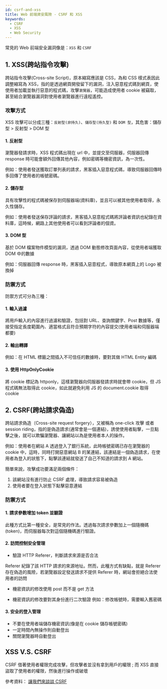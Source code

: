 ```yaml
---
id: csrf-and-xss
title: Web 前端資安風險 - CSRF 和 XSS
keywords:
  - CSRF
  - XSS
  - Web Security
---
```


常見的 Web 前端安全漏洞像是：`XSS` 和 `CSRF`

## 1. XSS(跨站指令攻擊)

跨站指令攻擊(Cross-site Script)，原本縮寫應該是 CSS，為和 CSS 樣式表因此調整縮寫為 XSS，指的是透過網頁開發留下的漏洞，注入惡意程式碼到網頁，使使用者加載並執行惡意的程式碼，攻擊`瀏覽器`，可能造成使用者 cookie 被竊取，甚至結合瀏覽器漏洞對使用者瀏覽器進行遠程遙控。

### 攻擊方式

XSS 攻擊可以分成三種：`反射型(非持久)`、`儲存型(持久型)` 和 `DOM 型`，其危害：儲存型 > 反射型 > DOM 型

#### 1. 反射型

瀏覽器發請求時，XSS 程式碼出現在 url 中，並提交至伺服器，伺服器回傳 response 時可能會額外回傳其他內容，例如密碼等機密資訊，為一次性。

例如：使用者發送獲取訂單列表的請求，黑客插入惡意程式碼，導致伺服器回傳時多回傳了使用者的帳號密碼。

#### 2. 儲存型

具有攻擊性的程式碼被保存到伺服器端(資料庫)，並且可以被其他使用者取得，永久性儲存。

例如：使用者發送保存評論的請求，黑客插入惡意程式碼將評論者資訊也紀錄在資料庫，這時候，網路上其他使用者可以看到評論者的個資。

#### 3. DOM 型

基於 DOM 檔案物件模型的漏洞，透過 DOM 動態修改頁面內容，從使用者端獲取 DOM 中的數據

例如：伺服器回傳 response 時，黑客插入惡意程式，導致原本網頁上的 Logo 被換掉

### 防禦方式

防禦方式可分為三種：

#### 1. 輸入過濾

將用戶輸入的內容進行過濾和驗證，包括對 URL、查詢關鍵字、Post 數據等，僅接受指定長度範圍內、適當格式且符合預期字符的內容提交(使用者端和伺服器端都要)

#### 2. 輸出轉譯

例如：在 HTML 標籤之間插入不可信任的數據時，要對其做 HTML Entity 編碼

#### 3. 使用 HttpOnlyCookie

將 cookie 標記為 httponly，這樣瀏覽器向伺服器發請求時就會帶 cookie，但 JS 程式碼無法取得此 cookie，如此就避免利用 JS 的 document.cookie 取得 cookie

## 2. CSRF(跨站請求偽造)

跨站請求偽造（Cross-site request forgery），又被稱為 one-click 攻擊 或者 session riding，指的是偽造請求(通常會是一個連結)，誘使使用者點擊，一旦點擊之後，就可以欺騙瀏覽器、讓網站以為是使用者本人的操作。

例如：使用者在網站 A 透過登入了銀行系統，此時帳號密碼已存在瀏覽器的 cookie 中，這時，同時打開惡意網站 B 的某連結，該連結是一個偽造請求，在使用者為登入的狀態下，點擊該連結就發送了自己不知道的請求到 A 網站。

簡單來說，攻擊成功要滿足兩個條件：

1. 該網站沒有進行防止 CSRF 處理，導致請求容易被偽造
2. 使用者要在登入狀態下點擊惡意連結

### 防禦方式

#### 1. 請求參數增加 token 並驗證

此種方式比第一種安全，是常見的作法。透過每次請求參數加上一個隨機碼(token)，而伺服器每次對這個隨機碼進行驗證。

#### 2. 訪問控制安全管理

- 驗證 HTTP Referer，判斷請求來源是否合法

Referer 紀錄了該 HTTP 請求的來源地址。然而，此種方式有缺點，就是 Referer 存在偽造的風險，若瀏覽器設定發送請求不提供 Referer 時，網站會拒絕合法使用者的訪問

- 機密資訊的修改使用 post 而不是 get 方法

- 機密資訊的修改要對其身份進行二次驗證
  例如：修改帳號時，需要輸入舊密碼

#### 3. 安全的登入管理

- 不要在使用者端儲存機密資訊(像是在 cookie 儲存帳號密碼)
- 一定時間內無操作則自動登出
- 關閉瀏覽器時自動登出

## XSS V.S. CSRF

CSRF 借著使用者權限完成攻擊，但攻擊者並沒有拿到用戶的權限 ; 而 XSS 直接盜取了使用者的權限，然後進行操作或破壞

參考資料：
[讓我們來談談 CSRF](https://blog.techbridge.cc/2017/02/25/csrf-introduction/)
